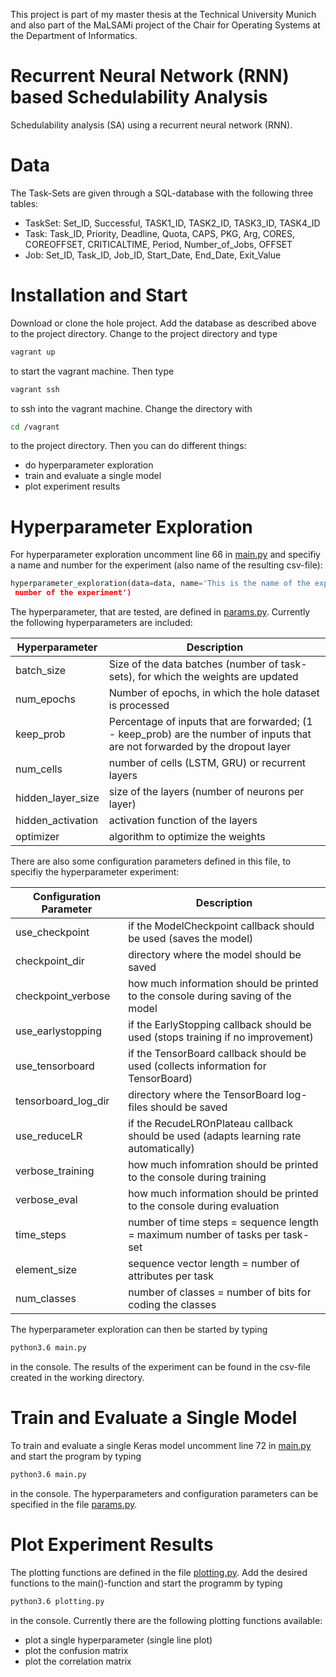 This project is part of my master thesis at the Technical University Munich and also part of the MaLSAMi project of the Chair for Operating Systems at the Department of Informatics.

# Recurrent Neural Network (RNN) based Schedulability Analysis
Schedulability analysis (SA) using a recurrent neural network (RNN). 



# Data
The Task-Sets are given through a SQL-database with the following three tables:

- TaskSet: Set_ID, Successful, TASK1_ID, TASK2_ID, TASK3_ID, TASK4_ID
- Task: Task_ID, Priority, Deadline, Quota, CAPS, PKG, Arg, CORES, COREOFFSET, CRITICALTIME, Period, Number_of_Jobs, OFFSET
- Job: Set_ID, Task_ID, Job_ID, Start_Date, End_Date, Exit_Value

# Installation and Start
Download or clone the hole project. Add the database as described above to the project directory. Change to the project directory and type  
```bash
vagrant up
```
to start the vagrant machine. Then type
```bash
vagrant ssh
``` 
to ssh into the vagrant machine. Change the directory with
```bash
cd /vagrant
``` 
to the project directory. Then you can do different things:
- do hyperparameter exploration
- train and evaluate a single model
- plot experiment results

# Hyperparameter Exploration
For hyperparameter exploration uncomment line 66 in [main.py](./main.py) and specifiy a name and 
number for the experiment (also name of the resulting csv-file):
```python
hyperparameter_exploration(data=data, name='This is the name of the experiment', num='This is the
 number of the experiment')
```
The hyperparameter, that are tested, are defined in [params.py](./params.py). Currently the 
following hyperparameters are included:

Hyperparameter | Description
--- | ---
batch_size | Size of the data batches (number of task-sets), for which the weights are updated
num_epochs | Number of epochs, in which the hole dataset is processed
keep_prob | Percentage of inputs that are forwarded; (1 - keep_prob) are the number of inputs that are not forwarded by the dropout layer
num_cells | number of cells (LSTM, GRU) or recurrent layers
hidden_layer_size | size of the layers (number of neurons per layer)
hidden_activation | activation function of the layers
optimizer | algorithm to optimize the weights

There are also some configuration parameters defined in this file, to specifiy the hyperparameter
 experiment:
 
Configuration Parameter | Description
--- | ---
use_checkpoint | if the ModelCheckpoint callback should be used (saves the model)
checkpoint_dir | directory where the model should be saved
checkpoint_verbose | how much information should be printed to the console during saving of the model
use_earlystopping | if the EarlyStopping callback should be used (stops training if no improvement)
use_tensorboard | if the TensorBoard callback should be used (collects information for TensorBoard)
tensorboard_log_dir | directory where the TensorBoard log-files should be saved
use_reduceLR | if the RecudeLROnPlateau callback should be used (adapts learning rate automatically)
verbose_training | how much infomration should be printed to the console during training
verbose_eval | how much information should be printed to the console during evaluation
time_steps | number of time steps = sequence length = maximum number of tasks per task-set
element_size | sequence vector length = number of attributes per task
num_classes | number of classes = number of bits for coding the classes

The hyperparameter exploration can then be started by typing
```bash
python3.6 main.py
```
in the console. The results of the experiment can be found in the csv-file created in the working
 directory.
 
 # Train and Evaluate a Single Model
 To train and evaluate a single Keras model uncomment line 72 in [main.py](./main.py) and start 
 the program by typing
 ```bash
python3.6 main.py
```
in the console. The hyperparameters and configuration parameters can be specified in the file 
[params.py](./params.py).

# Plot Experiment Results
The plotting functions are defined in the file [plotting.py](.\plotting.py). Add the 
desired functions to the main()-function and start the programm by typing
```bash
python3.6 plotting.py
```
in the console.
Currently there are the following plotting functions available:
- plot a single hyperparameter (single line plot)
- plot the confusion matrix
- plot the correlation matrix